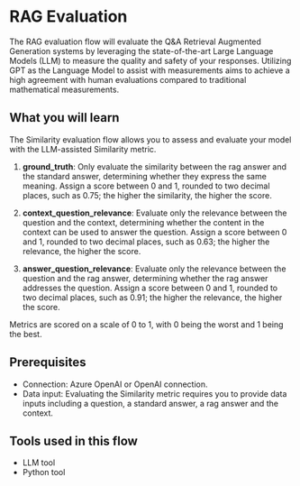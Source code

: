# RAG Evaluation

The RAG evaluation flow will evaluate the Q&A Retrieval Augmented Generation systems by leveraging the state-of-the-art Large Language Models (LLM) to measure the quality and safety of your responses. Utilizing GPT as the Language Model to assist with measurements aims to achieve a high agreement with human evaluations compared to traditional mathematical measurements.

## What you will learn

The Similarity evaluation flow allows you to assess and evaluate your model with the LLM-assisted Similarity metric.

  1. **ground_truth**: Only evaluate the similarity between the rag answer and the standard answer, determining whether they express the same meaning. Assign a score between 0 and 1, rounded to two decimal places, such as 0.75; the higher the similarity, the higher the score.

  2. **context_question_relevance**: Evaluate only the relevance between the question and the context, determining whether the content in the context can be used to answer the question. Assign a score between 0 and 1, rounded to two decimal places, such as 0.63; the higher the relevance, the higher the score.

  3. **answer_question_relevance**: Evaluate only the relevance between the question and the rag answer, determining whether the rag answer addresses the question. Assign a score between 0 and 1, rounded to two decimal places, such as 0.91; the higher the relevance, the higher the score.

Metrics are scored on a scale of 0 to 1, with 0 being the worst and 1 being the best.

## Prerequisites

- Connection: Azure OpenAI or OpenAI connection.
- Data input: Evaluating the Similarity metric requires you to provide data inputs including a question, a standard answer, a rag answer and the context. 

## Tools used in this flow
- LLM tool
- Python tool
